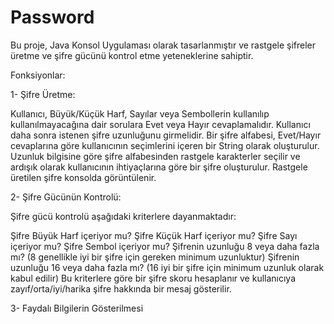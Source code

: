 # Password
Bu proje, Java Konsol Uygulaması olarak tasarlanmıştır ve rastgele şifreler üretme ve şifre gücünü kontrol etme yeteneklerine sahiptir.

Fonksiyonlar:

1- Şifre Üretme:

Kullanıcı, Büyük/Küçük Harf, Sayılar veya Sembollerin kullanılıp kullanılmayacağına dair sorulara Evet veya Hayır cevaplamalıdır.
Kullanıcı daha sonra istenen şifre uzunluğunu girmelidir.
Bir şifre alfabesi, Evet/Hayır cevaplarına göre kullanıcının seçimlerini içeren bir String olarak oluşturulur.
Uzunluk bilgisine göre şifre alfabesinden rastgele karakterler seçilir ve ardışık olarak kullanıcının ihtiyaçlarına göre bir şifre oluşturulur.
Rastgele üretilen şifre konsolda görüntülenir.

2- Şifre Gücünün Kontrolü:

Şifre gücü kontrolü aşağıdaki kriterlere dayanmaktadır:

Şifre Büyük Harf içeriyor mu?
Şifre Küçük Harf içeriyor mu?
Şifre Sayı içeriyor mu?
Şifre Sembol içeriyor mu?
Şifrenin uzunluğu 8 veya daha fazla mı? (8 genellikle iyi bir şifre için gereken minimum uzunluktur)
Şifrenin uzunluğu 16 veya daha fazla mı? (16 iyi bir şifre için minimum uzunluk olarak kabul edilir)
Bu kriterlere göre bir şifre skoru hesaplanır ve kullanıcıya zayıf/orta/iyi/harika şifre hakkında bir mesaj gösterilir.

3- Faydalı Bilgilerin Gösterilmesi
